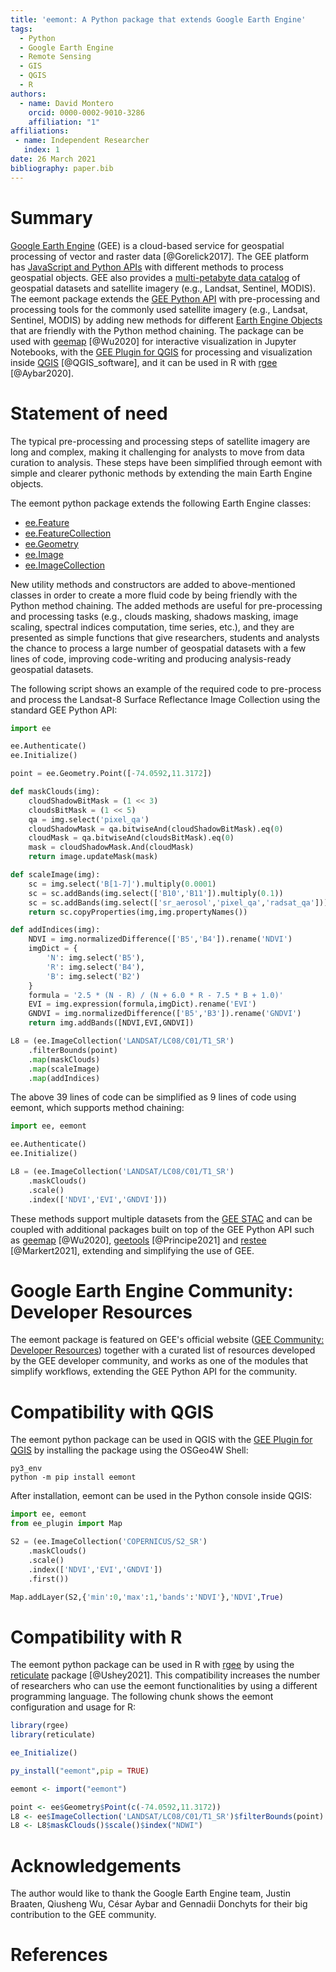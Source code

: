 ```yaml
---
title: 'eemont: A Python package that extends Google Earth Engine'
tags:
  - Python
  - Google Earth Engine
  - Remote Sensing
  - GIS
  - QGIS
  - R
authors:
  - name: David Montero
    orcid: 0000-0002-9010-3286
    affiliation: "1"
affiliations:
 - name: Independent Researcher
   index: 1
date: 26 March 2021
bibliography: paper.bib
---
```


# Summary

[Google Earth Engine](https://earthengine.google.com/) (GEE) is a cloud-based service for geospatial processing of vector and raster data [@Gorelick2017].
The GEE platform has [JavaScript and Python APIs](https://developers.google.com/earth-engine/guides) with different methods to process geospatial objects.
GEE also provides a [multi-petabyte data catalog](https://developers.google.com/earth-engine/datasets/) of geospatial datasets and satellite imagery (e.g., Landsat, Sentinel, MODIS).
The eemont package extends the [GEE Python API](https://developers.google.com/earth-engine/guides/python_install) with pre-processing and processing tools
for the commonly used satellite imagery (e.g., Landsat, Sentinel, MODIS) by adding new methods for different
[Earth Engine Objects](https://developers.google.com/earth-engine/guides/objects_methods_overview) that are friendly with the Python method chaining. The package
can be used with [geemap](https://geemap.org/) [@Wu2020] for interactive visualization in Jupyter Notebooks, with the
[GEE Plugin for QGIS](https://gee-community.github.io/qgis-earthengine-plugin/) for processing and visualization inside [QGIS](https://www.qgis.org/es/site/) [@QGIS_software], and it can be used in R with [rgee](https://github.com/r-spatial/rgee) [@Aybar2020].

# Statement of need

The typical pre-processing and processing steps of satellite imagery are long and complex, making it challenging for analysts to move from data curation
to analysis. These steps have been simplified through eemont with simple and clearer pythonic methods by extending the main Earth Engine objects.

The eemont python package extends the following Earth Engine classes:

- [ee.Feature](https://developers.google.com/earth-engine/guides/features)
- [ee.FeatureCollection](https://developers.google.com/earth-engine/guides/feature_collections)
- [ee.Geometry](https://developers.google.com/earth-engine/guides/geometries)
- [ee.Image](https://developers.google.com/earth-engine/guides/image_overview)
- [ee.ImageCollection](https://developers.google.com/earth-engine/guides/ic_creating)

New utility methods and constructors are added to above-mentioned classes in order to create a more fluid code by being friendly with the Python method chaining.
The added methods are useful for pre-processing and processing tasks (e.g., clouds masking, shadows masking, image scaling, spectral indices computation, time series, etc.),
and they are presented as simple functions that give researchers, students and analysts the chance to process a large number of geospatial datasets with a few lines of code, 
improving code-writing and producing analysis-ready geospatial datasets.

The following script shows an example of the required code to pre-process and process the Landsat-8
Surface Reflectance Image Collection using the standard GEE Python API:

```python
import ee

ee.Authenticate()
ee.Initialize()

point = ee.Geometry.Point([-74.0592,11.3172])

def maskClouds(img):
    cloudShadowBitMask = (1 << 3)
    cloudsBitMask = (1 << 5)
    qa = img.select('pixel_qa')
    cloudShadowMask = qa.bitwiseAnd(cloudShadowBitMask).eq(0)
    cloudMask = qa.bitwiseAnd(cloudsBitMask).eq(0)
    mask = cloudShadowMask.And(cloudMask)
    return image.updateMask(mask)

def scaleImage(img):
    sc = img.select('B[1-7]').multiply(0.0001)
    sc = sc.addBands(img.select(['B10','B11']).multiply(0.1))
    sc = sc.addBands(img.select(['sr_aerosol','pixel_qa','radsat_qa']))
    return sc.copyProperties(img,img.propertyNames())

def addIndices(img):
    NDVI = img.normalizedDifference(['B5','B4']).rename('NDVI')
    imgDict = {
        'N': img.select('B5'),
        'R': img.select('B4'),
        'B': img.select('B2')
    }
    formula = '2.5 * (N - R) / (N + 6.0 * R - 7.5 * B + 1.0)'
    EVI = img.expression(formula,imgDict).rename('EVI')
    GNDVI = img.normalizedDifference(['B5','B3']).rename('GNDVI')
    return img.addBands([NDVI,EVI,GNDVI])

L8 = (ee.ImageCollection('LANDSAT/LC08/C01/T1_SR')
    .filterBounds(point)
    .map(maskClouds)
    .map(scaleImage)
    .map(addIndices)
```

The above 39 lines of code can be simplified as 9 lines of code using eemont, which supports method chaining:

```python
import ee, eemont

ee.Authenticate()
ee.Initialize()

L8 = (ee.ImageCollection('LANDSAT/LC08/C01/T1_SR')
    .maskClouds()
    .scale()
    .index(['NDVI','EVI','GNDVI']))
```

These methods support multiple datasets from the [GEE STAC](https://earthengine-stac.storage.googleapis.com/catalog/catalog.json)
and can be coupled with additional packages built on top of the GEE Python API such as [geemap](https://geemap.org/) [@Wu2020],
[geetools](https://github.com/gee-community/gee_tools) [@Principe2021] and [restee](https://kmarkert.github.io/restee/) [@Markert2021], extending and simplifying the
use of GEE.

# Google Earth Engine Community: Developer Resources

The eemont package is featured on GEE's official website ([GEE Community: Developer Resources](https://developers.google.com/earth-engine/tutorials/community/developer-resources))
together with a curated list of resources developed by the GEE developer community, and works as one of the modules that simplify workflows,
extending the GEE Python API for the community.

# Compatibility with QGIS

The eemont python package can be used in QGIS with the [GEE Plugin for QGIS](https://gee-community.github.io/qgis-earthengine-plugin/) by installing the package
using the OSGeo4W Shell:

```
py3_env
python -m pip install eemont
```

After installation, eemont can be used in the Python console inside QGIS:

```python
import ee, eemont
from ee_plugin import Map

S2 = (ee.ImageCollection('COPERNICUS/S2_SR')
    .maskClouds()
    .scale()
    .index(['NDVI','EVI','GNDVI'])
    .first())

Map.addLayer(S2,{'min':0,'max':1,'bands':'NDVI'},'NDVI',True)
```

# Compatibility with R

The eemont python package can be used in R with [rgee](https://github.com/r-spatial/rgee) by using the [reticulate](https://rstudio.github.io/reticulate/) package [@Ushey2021].
This compatibility increases the number of researchers who can use the eemont functionalities by using a different programming language.
The following chunk shows the eemont configuration and usage for R:

```r
library(rgee)
library(reticulate)

ee_Initialize()

py_install("eemont",pip = TRUE)

eemont <- import("eemont")

point <- ee$Geometry$Point(c(-74.0592,11.3172))
L8 <- ee$ImageCollection('LANDSAT/LC08/C01/T1_SR')$filterBounds(point)
L8 <- L8$maskClouds()$scale()$index("NDWI")
```

# Acknowledgements

The author would like to thank the Google Earth Engine team, Justin Braaten, Qiusheng Wu, César Aybar and Gennadii Donchyts for their big contribution to the GEE community.

# References
